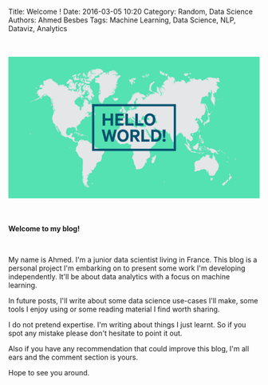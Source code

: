 Title: Welcome !
Date: 2016-03-05 10:20
Category: Random, Data Science
Authors: Ahmed Besbes
Tags: Machine Learning, Data Science, NLP, Dataviz, Analytics 

<br>

<p style="text-align: center;font-size: 1.2em;">
  <img src="../images/hello.jpg">
</p>

<br>

**Welcome to my blog!**

<br>

My name is Ahmed. I'm a junior data scientist living in France. This blog is a personal project I'm embarking on to present some work I'm developing independently. It'll be about data analytics with a focus on machine learning.

In future posts, I'll write about some data science use-cases I'll make, some tools I enjoy using or some reading material I find worth sharing.

I do not pretend expertise. I'm writing about things I just learnt. So if you spot any mistake please don't hesitate to point it out.

Also if you have any recommendation that could improve this blog, I'm all ears and the comment section is yours.


Hope to see you around.
